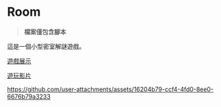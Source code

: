 # Room

>**檔案僅包含腳本**

這是一個小型密室解謎遊戲。

[遊戲展示](https://649c4d310f46881eb4af1997--lovely-sable-2b9a16.netlify.app/)

[遊玩影片](https://kokurui0113.wixsite.com/miip-commission/%E9%81%8A%E6%88%B2%E5%A4%9A%E5%AA%92%E9%AB%94)



https://github.com/user-attachments/assets/16204b79-ccf4-4fd0-8ee0-6676b79a3233

